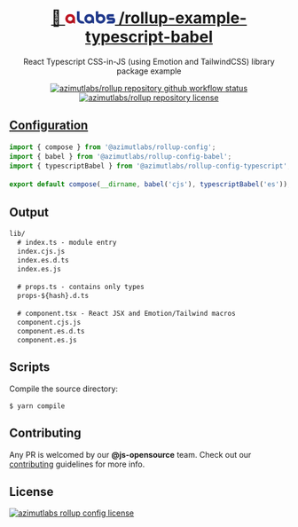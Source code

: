 <h1 align="center">
  <a target="_blank" href="https://alabs.team">
    🍣
    <img
      height="22.5"
      src="https://raw.githubusercontent.com/azimutlabs/logos/master/little_logo.png"
      alt="azimutlabs logo"
    />
    /rollup-example-typescript-babel
  </a>
</h1>

<p align="center">React Typescript CSS-in-JS (using Emotion and TailwindCSS) library package example</p>

<p align="center">
  <a href="https://github.com/azimutlabs/rollup/actions?query=workflow%3A%22Lint+and+Test%22">
    <img
      src="https://github.com/azimutlabs/rollup/workflows/Lint%20and%20Test/badge.svg"
      alt="azimutlabs/rollup repository github workflow status"
    />
  </a>
  <a href="https://github.com/azimutlabs/rollup/blob/master/LICENSE">
    <img
      src="https://img.shields.io/github/license/azimutlabs/rollup?label=License"
      alt="azimutlabs/rollup repository license"
    />
  </a>
</p>

## [Configuration](rollup.config.js)
```js
import { compose } from '@azimutlabs/rollup-config';
import { babel } from '@azimutlabs/rollup-config-babel';
import { typescriptBabel } from '@azimutlabs/rollup-config-typescript';

export default compose(__dirname, babel('cjs'), typescriptBabel('es'));
```

## Output
```shell
lib/
  # index.ts - module entry
  index.cjs.js
  index.es.d.ts
  index.es.js

  # props.ts - contains only types
  props-${hash}.d.ts

  # component.tsx - React JSX and Emotion/Tailwind macros
  component.cjs.js
  component.es.d.ts
  component.es.js
```

## Scripts
Compile the source directory:
```shell
$ yarn compile
```

## Contributing
Any PR is welcomed by our **@js-opensource** team.
Check out our [contributing](../../CONTRIBUTING.md) guidelines for more info.

## License
[![azimutlabs rollup config license](https://img.shields.io/github/license/azimutlabs/rollup?label=as%20always&color=informational)](../../LICENSE)
